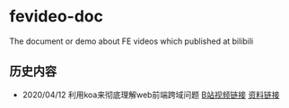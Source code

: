 # fevideo-doc

The document or demo about FE videos which published at bilibili

## 历史内容

- 2020/04/12 利用koa来彻底理解web前端跨域问题 [B站视频链接](https://www.bilibili.com/video/BV1G54y197oK) [资料链接](src/web前端跨域问题)

